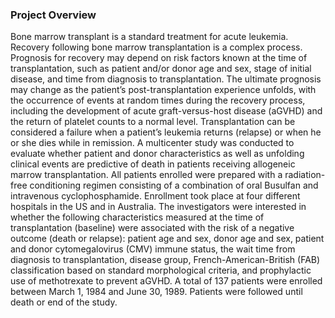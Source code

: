### Project Overview
Bone marrow transplant is a standard treatment for acute leukemia. Recovery following bone marrow
transplantation is a complex process. Prognosis for recovery may depend on risk factors known at the
time of transplantation, such as patient and/or donor age and sex, stage of initial disease, and time from
diagnosis to transplantation. The ultimate prognosis may change as the patient’s post-transplantation
experience unfolds, with the occurrence of events at random times during the recovery process, including
the development of acute graft-versus-host disease (aGVHD) and the return of platelet counts to a normal
level. Transplantation can be considered a failure when a patient’s leukemia returns (relapse) or when he
or she dies while in remission.
A multicenter study was conducted to evaluate whether patient and donor characteristics as well as
unfolding clinical events are predictive of death in patients receiving allogeneic marrow transplantation.
All patients enrolled were prepared with a radiation-free conditioning regimen consisting of a combination
of oral Busulfan and intravenous cyclophosphamide. Enrollment took place at four different hospitals in the
US and in Australia. The investigators were interested in whether the following characteristics measured
at the time of transplantation (baseline) were associated with the risk of a negative outcome (death or
relapse): patient age and sex, donor age and sex, patient and donor cytomegalovirus (CMV) immune
status, the wait time from diagnosis to transplantation, disease group, French-American-British (FAB)
classification based on standard morphological criteria, and prophylactic use of methotrexate to prevent
aGVHD. A total of 137 patients were enrolled between March 1, 1984 and June 30, 1989. Patients were
followed until death or end of the study.

